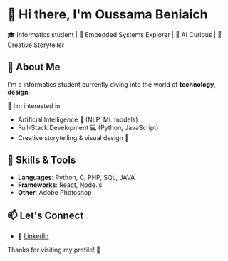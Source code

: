 # 👋 Hi there, I'm Oussama Beniaich

🎓 Informatics student | 🤖 Embedded Systems Explorer | 🧠 AI Curious | 🎨 Creative Storyteller



## 🚀 About Me

I'm a informatics student currently diving into the world of **technology**, **design**.

🔐 I’m interested in:
- Artificial Intelligence 🤖 (NLP, ML models)
- Full-Stack Development 💻 (Python, JavaScript)
- Creative storytelling & visual design 🎨




## 🧠 Skills & Tools

- **Languages**: Python, C, PHP, SQL, JAVA
- **Frameworks**: React, Node.js
- **Other**: Adobe Photoshop 



## 📫 Let's Connect

- 💼 [LinkedIn]([https://www.linkedin.com](https://www.linkedin.com/in/oussama-beniaich-58aa0b222/)) 


Thanks for visiting my profile! 🙌
